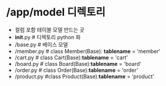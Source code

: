 # /app/model 디렉토리
+ 컬럼 포함 테이블 모델 만드는 곳
+ __init__.py # 디렉토리 python 화
+ /base.py   # 베이스 모델
+ /member.py # class Member(Base): __tablename__ = 'member'
+ /cart.py   # class Cart(Base):__tablename__ = 'cart'
+ /board.py  # class Board(Base):__tablename__ = 'board'
+ /order.py  # class Order(Base):__tablename__ = 'order'
+ /product.py #class Product(Base):__tablename__ = 'product'